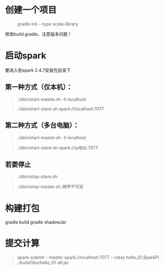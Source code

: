 创建一个项目
==========
> gradle init --type scala-library

修改build.gradle，注意版本问题！

启动spark
=========
要进入到spark 2.4.7安装包目录下

第一种方式（仅本机）：
------------------
> ./sbin/start-master.sh -h localhost

> ./sbin/start-slave.sh spark://localhost:7077

第二种方式（多台电脑）：
--------------------
> ./sbin/start-master.sh -h localhost

> ./sbin/start-slave.sh spark://ip地址:7077

若要停止
-------
> ./sbin/stop-slave.sh

> ./sbin/stop-master.sh
*顺序不可反*

构建打包
=======
gradle build
gradle shadowJar

提交计算
=======
> spark-submit --master spark://localhost:7077 --class hello_01.SparkPi ./build/libs/hello_01-all.jar